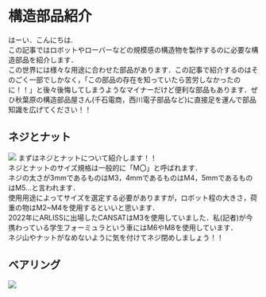 # 構造部品紹介

はーい．こんにちは.  
この記事ではロボットやローバーなどの規模感の構造物を製作するのに必要な構造部品を紹介します．  
この世界には様々な用途に合わせた部品があります．この記事で紹介するのはそのごく一部でしかなく，「この部品の存在を知っていたら苦労しなかったのに！！」と後々後悔してしまうようなマイナーだけど便利な部品もあります．ぜひ秋葉原の構造部品屋さん(千石電商，西川電子部品など)に直接足を運んで部品知識を広げてください！！  
## ネジとナット
![](https://cdn.pixabay.com/photo/2016/12/21/23/03/screw-1924174__480.jpg)
まずはネジとナットについて紹介します！！    
ネジとナットのサイズ規格は一般的に「M〇」と呼ばれます．   
ネジの太さが3mmであるものはM3，4mmであるものはM4，5mmであるものはM5...と言われます．  
使用用途によってサイズを選定する必要がありますが，ロボット程の大きさ，荷重の物はM2~M4を使用するといいと思います．  
2022年にARLISSに出場したCANSATはM3を使用していました．私(記者)が今携わっている学生フォーミュラという車にはM6やM8を使用しています．  
ネジ山やナットがなめないように気を付けてネジ閉めしましょう！！
## ベアリング
![](https://media.istockphoto.com/id/1086149950/ja/%E3%82%B9%E3%83%88%E3%83%83%E3%82%AF%E3%83%95%E3%82%A9%E3%83%88/%E9%87%91%E5%B1%9E%E3%83%9C%E3%83%BC%E3%83%AB-%E3%83%99%E3%82%A2%E3%83%AA%E3%83%B3%E3%82%B0.jpg?b=1&s=170667a&w=0&k=20&c=UwFU_KgiIBBsqqpN23WJ8x8hB_fG6qBlyu2E2TkeE3Y=)